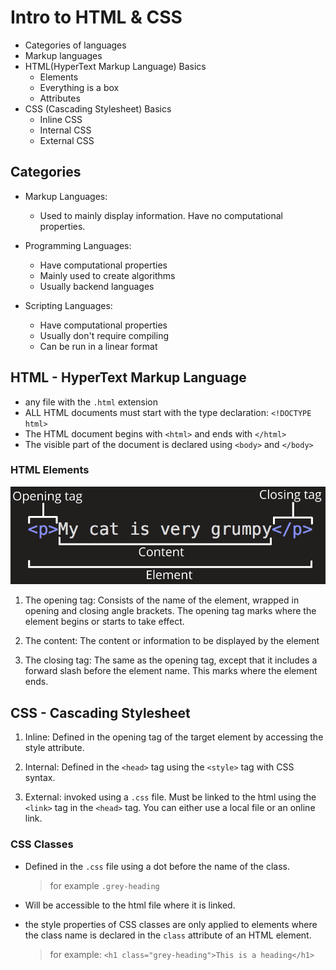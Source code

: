 # Intro to HTML & CSS

- Categories of languages
- Markup languages
- HTML(HyperText Markup Language) Basics
    - Elements
    - Everything is a box
    - Attributes
- CSS (Cascading Stylesheet) Basics
    - Inline CSS
    - Internal CSS
    - External CSS

## Categories

- Markup Languages: 

    - Used to mainly display information. Have no computational properties. 

- Programming Languages: 

    - Have computational properties
    - Mainly used to create algorithms
    - Usually backend languages

- Scripting Languages:

    - Have computational properties
    - Usually don't require compiling
    - Can be run in a linear format

## HTML - HyperText Markup Language

- any file with the `.html` extension
- ALL HTML documents must start with the type declaration: `<!DOCTYPE html>`
- The HTML document begins with `<html>` and ends with `</html>`
- The visible part of the document is declared using `<body>` and `</body>`

### HTML Elements

![HTML Element](1-Fundamentals/example_imgs/fundamentals/1.4/html-element.png)

1. The opening tag: Consists of the name of the element, wrapped in opening and closing angle brackets. The opening tag marks where the element begins or starts to take effect.

2. The content: The content or information to be displayed by the element

3. The closing tag: The same as the opening tag, except that it includes a forward slash  before the element name. This marks where the element ends. 

## CSS - Cascading Stylesheet

1. Inline: Defined in the opening tag of the target element by accessing the style attribute.

2. Internal: Defined in the `<head>` tag using the `<style>` tag with CSS syntax.

3. External: invoked using a `.css` file. Must be linked to the html using the `<link>` tag in the `<head>` tag. You can either use a local file or an online link.

### CSS Classes

- Defined in the `.css` file using a dot before the name of the class.
    > for example `.grey-heading`

- Will be accessible to the html file where it is linked.
- the style properties of CSS classes are only applied to elements where the class name is declared in  the `class` attribute of an HTML element. 
    > for example: `<h1 class="grey-heading">This is a heading</h1>`